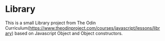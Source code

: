 # Library
This is a small Library project from The Odin Curriculum(https://www.theodinproject.com/courses/javascript/lessons/library) based on Javascript Object and Object constructors.
